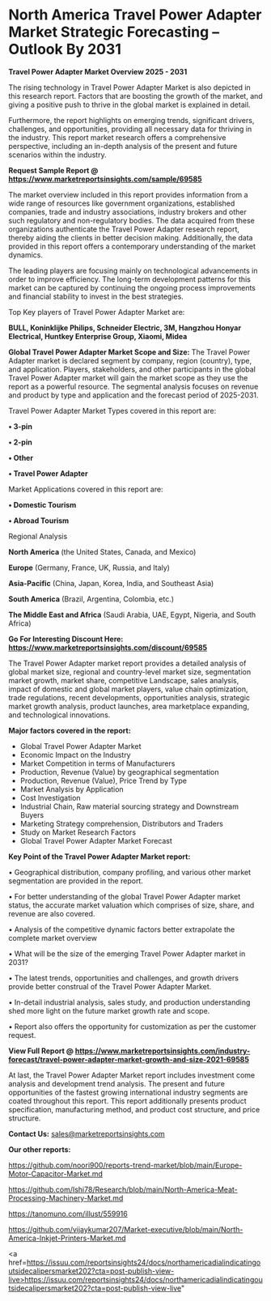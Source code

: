 # North America Travel Power Adapter Market Strategic Forecasting – Outlook By 2031

<Strong> Travel Power Adapter Market Overview 2025 - 2031</strong>

The rising technology in Travel Power Adapter Market is also depicted in this research report. Factors that are boosting the growth of the market, and giving a positive push to thrive in the global market is explained in detail.

Furthermore, the report highlights on emerging trends, significant drivers, challenges, and opportunities, providing all necessary data for thriving in the industry. This report market research offers a comprehensive perspective, including an in-depth analysis of the present and future scenarios within the industry.

<strong>Request Sample Report @ <a href=https://www.marketreportsinsights.com/sample/69585>https://www.marketreportsinsights.com/sample/69585</a></strong>

The market overview included in this report provides information from a wide range of resources like government organizations, established companies, trade and industry associations, industry brokers and other such regulatory and non-regulatory bodies. The data acquired from these organizations authenticate the Travel Power Adapter research report, thereby aiding the clients in better decision making. Additionally, the data provided in this report offers a contemporary understanding of the market dynamics.

The leading players are focusing mainly on technological advancements in order to improve efficiency. The long-term development patterns for this market can be captured by continuing the ongoing process improvements and financial stability to invest in the best strategies.

Top Key players of Travel Power Adapter Market are:

<strong>BULL, Koninklijke Philips, Schneider Electric, 3M, Hangzhou Honyar Electrical, Huntkey Enterprise Group, Xiaomi, Midea</strong>

<strong><b>Global Travel Power Adapter Market Scope and Size:</b></strong>
The Travel Power Adapter market is declared segment by company, region (country), type, and application. Players, stakeholders, and other participants in the global Travel Power Adapter market will gain the market scope as they use the report as a powerful resource. The segmental analysis focuses on revenue and product by type and application and the forecast period of 2025-2031.

Travel Power Adapter Market Types covered in this report are:

<strong>• 3-pin

• 2-pin

• Other

• Travel Power Adapter</strong>

Market Applications covered in this report are:

<strong>• Domestic Tourism

• Abroad Tourism</strong> 

Regional Analysis

<strong>North America</strong> (the United States, Canada, and Mexico)

<strong>Europe</strong> (Germany, France, UK, Russia, and Italy)

<strong>Asia-Pacific</strong> (China, Japan, Korea, India, and Southeast Asia)

<strong>South America</strong> (Brazil, Argentina, Colombia, etc.)

<strong>The Middle East and Africa</strong> (Saudi Arabia, UAE, Egypt, Nigeria, and South Africa)

<strong>Go For Interesting Discount Here: <a href=https://www.marketreportsinsights.com/discount/69585>https://www.marketreportsinsights.com/discount/69585</a></strong>

The Travel Power Adapter market report provides a detailed analysis of global market size, regional and country-level market size, segmentation market growth, market share, competitive Landscape, sales analysis, impact of domestic and global market players, value chain optimization, trade regulations, recent developments, opportunities analysis, strategic market growth analysis, product launches, area marketplace expanding, and technological innovations.

<strong><b>Major factors covered in the report:</b></strong>
<ul>
  <li>Global Travel Power Adapter Market </li>
  <li>Economic Impact on the Industry</li>
  <li>Market Competition in terms of Manufacturers</li>
  <li>Production, Revenue (Value) by geographical segmentation</li>
  <li>Production, Revenue (Value), Price Trend by Type</li>
  <li>Market Analysis by Application</li>
  <li>Cost Investigation</li>
  <li>Industrial Chain, Raw material sourcing strategy and Downstream Buyers</li>
  <li>Marketing Strategy comprehension, Distributors and Traders</li>
  <li>Study on Market Research Factors</li>
  <li>Global Travel Power Adapter Market Forecast</li>
</ul>

<strong><b>Key Point of the Travel Power Adapter Market report:</b></strong>

• Geographical distribution, company profiling, and various other market segmentation are provided in the report.

• For better understanding of the global Travel Power Adapter market status, the accurate market valuation which comprises of size, share, and revenue are also covered.

• Analysis of the competitive dynamic factors better extrapolate the complete market overview

• What will be the size of the emerging Travel Power Adapter market in 2031?

• The latest trends, opportunities and challenges, and growth drivers provide better construal of the Travel Power Adapter Market.

• In-detail industrial analysis, sales study, and production understanding shed more light on the future market growth rate and scope.

• Report also offers the opportunity for customization as per the customer request.

<strong><b>View Full Report @ <a href=https://www.marketreportsinsights.com/industry-forecast/travel-power-adapter-market-growth-and-size-2021-69585>https://www.marketreportsinsights.com/industry-forecast/travel-power-adapter-market-growth-and-size-2021-69585</a></b></strong>


At last, the Travel Power Adapter Market report includes investment come analysis and development trend analysis. The present and future opportunities of the fastest growing international industry segments are coated throughout this report. This report additionally presents product specification, manufacturing method, and product cost structure, and price structure.

<strong>Contact Us:</strong>
sales@marketreportsinsights.com

<strong>Our other reports:</strong>

<a href=https://github.com/noori900/reports-trend-market/blob/main/Europe-Motor-Capacitor-Market.md>https://github.com/noori900/reports-trend-market/blob/main/Europe-Motor-Capacitor-Market.md</a>

<a href=https://github.com/Ishi78/Research/blob/main/North-America-Meat-Processing-Machinery-Market.md>https://github.com/Ishi78/Research/blob/main/North-America-Meat-Processing-Machinery-Market.md</a>

<a href=https://tanomuno.com/illust/559916>https://tanomuno.com/illust/559916</a>

<a href=https://github.com/vijaykumar207/Market-executive/blob/main/North-America-Inkjet-Printers-Market.md>https://github.com/vijaykumar207/Market-executive/blob/main/North-America-Inkjet-Printers-Market.md</a>

<a href=https://issuu.com/reportsinsights24/docs/northamericadialindicatingoutsidecalipersmarket202?cta=post-publish-view-live>https://issuu.com/reportsinsights24/docs/northamericadialindicatingoutsidecalipersmarket202?cta=post-publish-view-live</a>"
